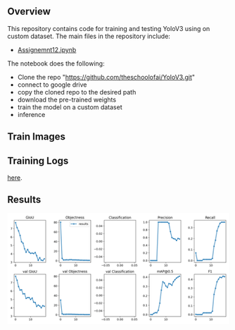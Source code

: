 ## Overview

This repository contains code for training and testing YoloV3 using on custom dataset. The main files in the repository include:

- [Assignemnt12.ipynb](https://github.com/mrrahul011/ERAV2/blob/main/Assignment_12/Assignemnt12.ipynb)

The notebook does the following:
  - Clone the repo "https://github.com/theschoolofai/YoloV3.git"
  - connect to google drive
  - copy the cloned repo to the desired path
  - download the pre-trained weights
  - train the model on a custom dataset
  - inference

## Train Images

[](https://github.com/mrrahul011/ERAV2/blob/main/Assignment_12/train_batch0.png)

## Training Logs

 [here](https://github.com/mrrahul011/ERAV2/blob/main/Assignment_12/training_log.txt).

## Results

![Result plots](https://github.com/mrrahul011/ERAV2/blob/main/Assignment_12/results.png)

## 
